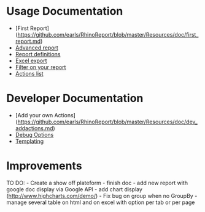 Usage Documentation
===================

* [First Report] (https://github.com/earls/RhinoReport/blob/master/Resources/doc/first_report.md)
* [Advanced report](https://github.com/earls/RhinoReport/blob/master/Resources/doc/advanced_report.md)
* [Report definitions](https://github.com/earls/RhinoReport/blob/master/Resources/doc/report_definition.md)
* [Excel export](https://github.com/earls/RhinoReport/blob/master/Resources/doc/excel.md)
* [Filter on your report](https://github.com/earls/RhinoReport/blob/master/Resources/doc/filter.md)
* [Actions list](https://github.com/earls/RhinoReport/blob/master/Resources/doc/actions.md)

Developer Documentation
=======================

* [Add your own Actions] (https://github.com/earls/RhinoReport/blob/master/Resources/doc/dev_addactions.md)
* [Debug Options](https://github.com/earls/RhinoReport/blob/master/Resources/doc/dev_debug.md)
* [Templating](https://github.com/earls/RhinoReport/blob/master/Resources/doc/templating.md)

Improvements
============

TO DO:
    - Create a show off plateform 
    - finish doc
    - add new report with google doc display via Google API
    - add chart display (http://www.highcharts.com/demo/)
    - Fix bug on group when no GroupBy
    - manage several table on html and on excel with option per tab or per page